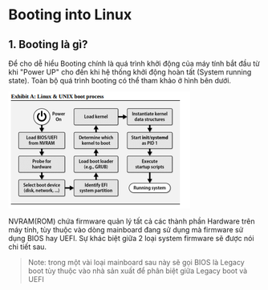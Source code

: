 # Booting into Linux

## 1. Booting là gì?

Để cho dễ hiểu Booting chính là quá trình khởi động của máy tính bắt đầu từ khi "Power UP" cho đến khi hệ thống khởi động hoàn tất (System running state). Toàn bộ quá trình booting có thể tham khảo ở hình bên dưới.

<img src="https://raw.githubusercontent.com/nyugennguyen/selfstudy/master/Images/linux_bootprocess.png">

NVRAM(ROM) chứa firmware quản lý tất cả các thành phần Hardware trên máy tính, tùy thuộc vào dòng mainboard đang sử dụng mà firmware sử dụng BIOS hay UEFI. Sự khác biệt giữa 2 loại system firmware sẽ được nói chi tiết sau.
  > Note: trong một vài loại mainboard sau này sẽ gọi BIOS là Legacy boot tùy thuộc vào nhà sản xuất để phân biệt giữa Legacy boot và UEFI


